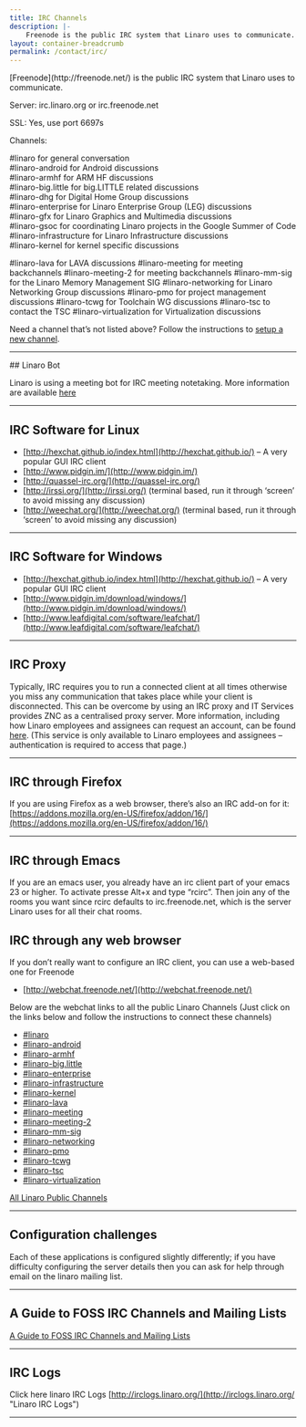 ```yaml
---
title: IRC Channels
description: |-
    Freenode is the public IRC system that Linaro uses to communicate. Listing of all the IRC channels that Linaro uses to communicate.
layout: container-breadcrumb
permalink: /contact/irc/
---
```


<div class="row no-padding">
<div class="col-xs-12 text-center" markdown="1">
[Freenode](http://freenode.net/) is the public IRC system that Linaro uses to communicate.

Server: irc.linaro.org or irc.freenode.net

SSL: Yes, use port 6697s

Channels:
</div>

</div>

<div class="row no-padding">

<div class="col-sm-6" markdown="1">

#linaro for general conversation  
#linaro-android for Android discussions  
#linaro-armhf for ARM HF discussions  
#linaro-big.little for big.LITTLE related discussions  
#linaro-dhg for Digital Home Group discussions  
#linaro-enterprise for Linaro Enterprise Group (LEG) discussions  
#linaro-gfx for Linaro Graphics and Multimedia discussions  
#linaro-gsoc for coordinating Linaro projects in the Google Summer of Code  
#linaro-infrastructure for Linaro Infrastructure discussions  
#linaro-kernel for kernel specific discussions

</div>

<div class="col-sm-6" markdown="1">
#linaro-lava for LAVA discussions  
#linaro-meeting for meeting backchannels  
#linaro-meeting-2 for meeting backchannels  
#linaro-mm-sig for the Linaro Memory Management SIG  
#linaro-networking for Linaro Networking Group discussions  
#linaro-pmo for project management discussions  
#linaro-tcwg for Toolchain WG discussions  
#linaro-tsc to contact the TSC  
#linaro-virtualization for Virtualization discussions<span id="SPAN_50">

Need a channel that’s not listed above? Follow the instructions to [setup a new channel](https://wiki.linaro.org/GettingInvolved/IRC/channelsetup).
</div>

</div>

* * *


<div class="row no-padding">

<div class="col-sm-6" markdown="1">
## Linaro Bot

Linaro is using a meeting bot for IRC meeting notetaking. More information are available [here](https://wiki.linaro.org/Resources/HowTo/LinaroBot)

* * *

## IRC Software for Linux

*   [http://hexchat.github.io/index.html](http://hexchat.github.io/) – A very popular GUI IRC client
*   [http://www.pidgin.im/](http://www.pidgin.im/)
*   [http://quassel-irc.org/](http://quassel-irc.org/)
*   [http://irssi.org/](http://irssi.org/) (terminal based, run it through ‘screen’ to avoid missing any discussion)
*   [http://weechat.org/](http://weechat.org/) (terminal based, run it through ‘screen’ to avoid missing any discussion)

* * *

## IRC Software for Windows

*   [http://hexchat.github.io/index.html](http://hexchat.github.io/) – A very popular GUI IRC client
*   [http://www.pidgin.im/download/windows/](http://www.pidgin.im/download/windows/)
*   [http://www.leafdigital.com/software/leafchat/](http://www.leafdigital.com/software/leafchat/)

* * *

## IRC Proxy

Typically, IRC requires you to run a connected client at all times otherwise you miss any communication that takes place while your client is disconnected. This can be overcome by using an IRC proxy and IT Services provides ZNC as a centralised proxy server. More information, including how Linaro employees and assignees can request an account, can be found [here](https://collaborate.linaro.org/pages/viewpage.action?pageId=6717578). (This service is only available to Linaro employees and assignees – authentication is required to access that page.)

* * *

## IRC through Firefox

If you are using Firefox as a web browser, there’s also an IRC add-on for it: [https://addons.mozilla.org/en-US/firefox/addon/16/](https://addons.mozilla.org/en-US/firefox/addon/16/)

* * *

## IRC through Emacs

If you are an emacs user, you already have an irc client part of your emacs 23 or higher. To activate presse Alt+x and type “rcirc”. Then join any of the rooms you want since rcirc defaults to irc.freenode.net, which is the server Linaro uses for all their chat rooms.

</div>
<div class="col-sm-6" markdown="1">

## IRC through any web browser

If you don’t really want to configure an IRC client, you can use a web-based one for Freenode

*   [http://webchat.freenode.net/](http://webchat.freenode.net/)

Below are the webchat links to all the public Linaro Channels (Just click on the links below and follow the instructions to connect these channels)

*   [#linaro](http://webchat.freenode.net?channels=linaro&uio=d4)
*   [#linaro-android](http://webchat.freenode.net?channels=linaro-android&uio=d4)
*   [#linaro-armhf](http://webchat.freenode.net?channels=linaro-android&uio=d4)
*   [#linaro-big.little](http://webchat.freenode.net?channels=linaro-big.little&uio=d4)
*   [#linaro-enterprise](http://webchat.freenode.net?channels=linaro-enterprise&uio=d4)
*   [#linaro-infrastructure](http://webchat.freenode.net?channels=linaro-infrastructure&uio=d4)
*   [#linaro-kernel]( http://webchat.freenode.net?channels=linaro-kernel&uio=d4)
*   [#linaro-lava](http://webchat.freenode.net?channels=linaro-lava&uio=d4)
*   [#linaro-meeting](http://webchat.freenode.net?channels=linaro-meeting&uio=d4)
*   [#linaro-meeting-2]( http://webchat.freenode.net?channels=linaro-meeting-2&uio=d4)
*   [#linaro-mm-sig]( http://webchat.freenode.net?channels=linaro-mm-sig&uio=d4)
*   [#linaro-networking](http://webchat.freenode.net?channels=linaro-networking&uio=d4)
*   [#linaro-pmo](http://webchat.freenode.net?channels=linaro-pmo%20&uio=d4)
*   [#linaro-tcwg](http://webchat.freenode.net?channels=linaro-tcwg&uio=d4)
*   [#linaro-tsc](http://webchat.freenode.net?channels=linaro-tsc&uio=d4)
*   [#linaro-virtualization](http://webchat.freenode.net?channels=linaro-virtualization&uio=d4)

[All Linaro Public Channels](http://webchat.freenode.net/?channels=linaro%2Clinaro-android%2Clinaro-armhf%2Clinaro-big.little%2Clinaro-enterprise%2Clinaro-infrastructure%2Clinaro-kernel%2Clinaro-lava%2Clinaro-meeting%2Clinaro-meeting-2%2Clinaro-mm-sig%2Clinaro-multimedia%2Clinaro-pm%2Clinaro-tsc&uio=d4)

* * *

## Configuration challenges

Each of these applications is configured slightly differently; if you have difficulty configuring the server details then you can ask for help through email on the linaro mailing list.

* * *

## A Guide to FOSS IRC Channels and Mailing Lists

[A Guide to FOSS IRC Channels and Mailing Lists](https://docs.google.com/a/linaro.org/document/d/1DcXdJRdLvnpV9LB9GaCTncgz3LNDmoC7t2kNIK43X4Q/edit#heading=h.qggn1yjj1nbi)

* * *

## IRC Logs

Click here linaro IRC Logs [http://irclogs.linaro.org/](http://irclogs.linaro.org/ "Linaro IRC Logs")

</div>

</div>

* * *
